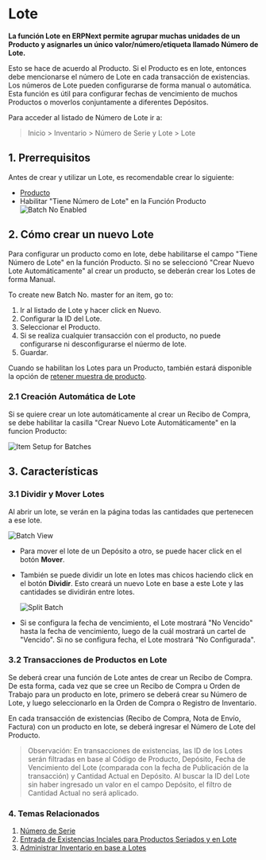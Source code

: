 <!-- add-breadcrumbs -->
# Lote

**La función Lote en ERPNext permite agrupar muchas unidades de un Producto y asignarles un único valor/número/etiqueta llamado Número de Lote.**

Esto se hace de acuerdo al Producto. Si el Producto es en lote, entonces debe mencionarse el número de Lote en cada transacción de existencias. Los números de Lote pueden configurarse de forma manual o automática. Esta función es útil para configurar fechas de vencimiento de muchos Productos o moverlos conjuntamente a diferentes Depósitos.

Para acceder al listado de Número de Lote ir a:
> Inicio > Inventario > Número de Serie y Lote > Lote


## 1. Prerrequisitos
Antes de crear y utilizar un Lote, es recomendable crear lo siguiente:

* [Producto](/docs/user/manual/en/stock/item)
* Habilitar "Tiene Número de Lote" en la Función Producto
    ![Batch No Enabled](/docs/assets/img/stock/batch-no-enabled.png)


## 2. Cómo crear un nuevo Lote

Para configurar un producto como en lote, debe habilitarse el campo "Tiene Número de Lote" en la función Producto. Si no se seleccionó "Crear Nuevo Lote Automáticamente" al crear un producto, se deberán crear los Lotes de forma Manual. 

To create new Batch No. master for an item, go to:

1. Ir al listado de Lote y hacer click en Nuevo.
1. Configurar la ID del Lote.
1. Seleccionar el Producto.
1. Si se realiza cualquier transacción con el producto, no puede configurarse ni desconfigurarse el núermo de lote.
1. Guardar.

Cuando se habilitan los Lotes para un Producto, también estará disponible la opción de [retener muestra de producto](/docs/user/manual/en/stock/retain-sample-stock). 

### 2.1 Creación Automática de Lote
Si se quiere crear un lote automáticamente al crear un Recibo de Compra, se debe habilitar la casilla "Crear Nuevo Lote Automáticamente" en la funcion Producto:

<img class="screenshot" alt="Item Setup for Batches" src="{{docs_base_url}}/assets/img/stock/item_setup_for_batch.png">

## 3. Características
### 3.1 Dividir y Mover Lotes

Al abrir un lote, se verán en la página todas las cantidades que pertenecen a ese lote.

<img class="screenshot" alt="Batch View" src="{{docs_base_url}}/assets/img/stock/batch_view.png">

* Para mover el lote de un Depósito a otro, se puede hacer click en el botón **Mover**.

* También se puede dividir un lote en lotes mas chicos haciendo click en el botón **Dividir**. Esto creará un nuevo Lote en base a este Lote y las cantidades se dividirán entre lotes.

    ![Split Batch](/docs/assets/img/stock/batch_split.png)

* Si se configura la fecha de vencimiento, el Lote mostrará "No Vencido" hasta la fecha de vencimiento, luego de la cuál mostrará un cartel de "Vencido". Si no se configura fecha, el Lote mostrará "No Configurada".

### 3.2 Transacciones de Productos en Lote

Se deberá crear una función de Lote antes de crear un Recibo de Compra.
De esta forma, cada vez que se cree un Recibo de Compra u Orden de Trabajo para un producto en lote, 
primero se deberá crear su Número de Lote, y luego seleccionarlo en la Orden de Compra o Registro de Inventario.

En cada transacción de existencias (Recibo de Compra, Nota de Envío, Factura) con un producto en lote,
se deberá ingresar el Número de Lote del Producto. 

> Observación: En transacciones de existencias, las ID de los Lotes serán filtradas en base al Código de Producto, Depósito,
Fecha de Vencimiento del Lote (comparada con la fecha de Publicación de la transacción) y Cantidad Actual en Depósito.
Al buscar la ID del Lote sin haber ingresado un valor en el campo Depósito, el filtro de Cantidad Actual no será aplicado. 

### 4. Temas Relacionados
1. [Número de Serie](/docs/user/manual/en/stock/serial-no)
1. [Entrada de Existencias Inciales para Productos Seriados y en Lote ](/docs/user/manual/en/stock/articles/opening-stock-balance-entry-for-serialized-and-batch-item)
1. [Administrar Inventario en base a Lotes ](/docs/user/manual/en/stock/articles/managing-batch-wise-inventory)
